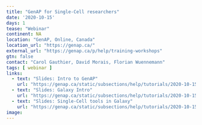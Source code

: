 ```yaml
---
title: "GenAP for Single-Cell researchers"
date: '2020-10-15'
days: 1
tease: "Webinar"
continent: NA
location: "GenAP, Online, Canada"
location_url: "https://genap.ca/"
external_url: "https://genap.ca/p/help/training-workshops"
gtn: false
contact: "Carol Gauthier, David Morais, Florian Wuennemann"
tags: [ webinar ]
links:
  - text: "Slides: Intro to GenAP"
    url: "https://genap.ca/static/subsections/help/tutorials/2020-10-15_GenAP_Single-cell_Workshop__Intro_to_GenAP.pdf"
  - text: "Slides: Galaxy Intro"
    url: "https://genap.ca/static/subsections/help/tutorials/2020-10-15_GenAP_Single-cell_Workshop__Galaxy_introduction.pdf"
  - text: "Slides: Single-Cell tools in Galaxy"
    url: "https://genap.ca/static/subsections/help/tutorials/2020-10-15_GenAP_Single-cell_Workshop__Tools_in_Galaxy.pdf"
image: 
---
```

